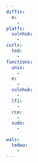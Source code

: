 ```yaml
---
diffis:
  e:
    -
platfs:
  vulnhub:
    -
curls:
  ted:
    -
functions:
  unix:
    -
  e:
    -
  vulnhub:
    -
  lfi:
    -
  rce:
    -
  sudo:
    -

wals:
  tedwu:
    -
---
```


